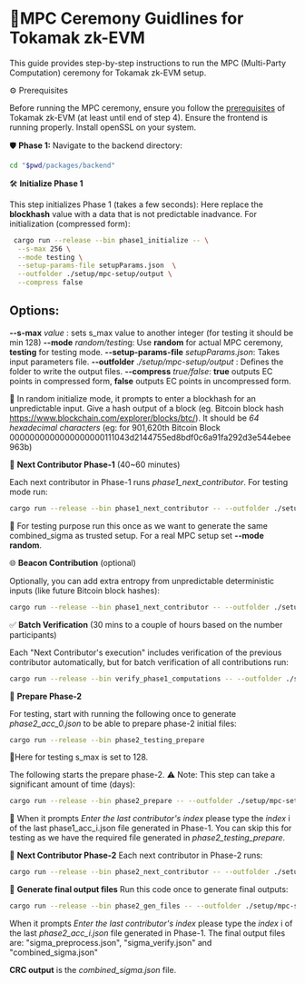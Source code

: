 # 🚀MPC Ceremony Guidlines for Tokamak zk-EVM

This guide provides step-by-step instructions to run the MPC (Multi-Party Computation) ceremony for Tokamak zk-EVM setup.

⚙️ Prerequisites

Before running the MPC ceremony, ensure you follow the [prerequisites](https://github.com/tokamak-network/Tokamak-zk-EVM/blob/main/README.md) of Tokamak zk-EVM (at least until end of step 4). Ensure the frontend is running properly.
Install openSSL on your system. 

🛡️ **Phase 1:**
Navigate to the backend directory:
```bash
cd "$pwd/packages/backend"
```

🛠️ **Initialize Phase 1**

This step initializes Phase 1 (takes a few seconds): 
Here replace the **blockhash** value with a data that is not predictable inadvance. 
For initialization (compressed form):
```bash
 cargo run --release --bin phase1_initialize -- \
  --s-max 256 \
  --mode testing \
  --setup-params-file setupParams.json  \
  --outfolder ./setup/mpc-setup/output \
  --compress false
```

## Options:
**--s-max** *value* : sets s_max value to another integer (for testing it should be min 128)
**--mode** *random/testin*g: Use **random** for actual MPC ceremony, **testing** for testing mode.
**--setup-params-file** *setupParams.json*: Takes input parameters file.
**--outfolder** *./setup/mpc-setup/output* : Defines the folder to write the output files.
**--compress** *true/false*: **true** outputs EC points in compressed form, **false** outputs EC points in uncompressed form.

📌 In random initialize mode, it prompts to enter a blockhash for an unpredictable input. Give a hash output of a block (eg. Bitcoin block hash https://www.blockchain.com/explorer/blocks/btc/).
It should be *64 hexadecimal characters* (eg: for 901,620th Bitcoin Block
0000000000000000000111043d2144755ed8bdf0c6a91fa292d3e544ebee963b)

🔄 **Next Contributor Phase-1** (40~60 minutes)

Each next contributor in Phase-1 runs *phase1_next_contributor*.
For testing mode run:
```bash
cargo run --release --bin phase1_next_contributor -- --outfolder ./setup/mpc-setup/output --mode testing
```
📌 For testing purpose run this once as we want to generate the same combined_sigma as trusted setup.
For a real MPC setup set **--mode random**.

🌐 **Beacon Contribution** (optional)

Optionally, you can add extra entropy from unpredictable deterministic inputs (like future Bitcoin block hashes):
```bash
cargo run --release --bin phase1_next_contributor -- --outfolder ./setup/mpc-setup/output --mode beacon
```

✅ **Batch Verification** (30 mins to a couple of hours based on the number participants)

Each "Next Contributor's execution" includes verification of the previous contributor automatically, but for batch verification of all contributions run:
```bash
cargo run --release --bin verify_phase1_computations -- --outfolder ./setup/mpc-setup/output
```

📝 **Prepare Phase-2**

For testing, start with running the following once to generate *phase2_acc_0.json* to be able to prepare phase-2 initial files:
```bash
cargo run --release --bin phase2_testing_prepare
```
📌Here for testing s_max is set to 128.

The following starts the prepare phase-2.
⚠️ Note: This step can take a significant amount of time (days):
```bash
cargo run --release --bin phase2_prepare -- --outfolder ./setup/mpc-setup/output
```
📌 When it prompts *Enter the last contributor's index* please type the *index* i of the last phase1_acc_i.json file generated in Phase-1. You can skip this for testing as we have the required file generated in *phase2_testing_prepare*.

🔄 **Next Contributor Phase-2**
Each next contributor in Phase-2 runs:
```bash
cargo run --release --bin phase2_next_contributor -- --outfolder ./setup/mpc-setup/output --mode random
```

📝 **Generate final output files**
Run this code once to generate final outputs: 
```bash
cargo run --release --bin phase2_gen_files -- --outfolder ./setup/mpc-setup/output
```
When it prompts *Enter the last contributor's index* please type the *index* i of the last *phase2_acc_i.json* file generated in Phase-1.
The final output files are: "sigma_preprocess.json", "sigma_verify.json" and "combined_sigma.json"

**CRC output** is the *combined_sigma.json* file. 
